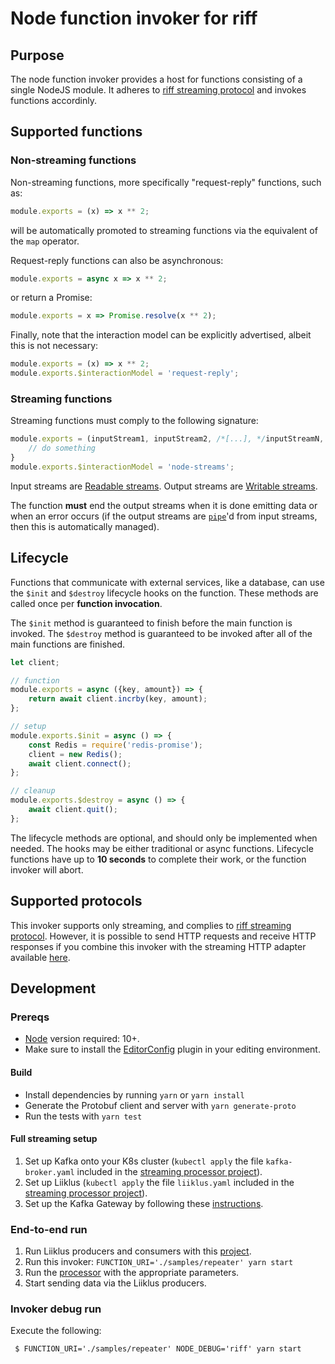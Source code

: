 # Node function invoker for riff

## Purpose

The node function invoker provides a host for functions consisting of a single NodeJS module.
It adheres to [riff streaming protocol](https://github.com/projectriff/streaming-processor) 
and invokes functions accordinly.

## Supported functions

### Non-streaming functions

Non-streaming functions, more specifically "request-reply" functions, such as:
```js
module.exports = (x) => x ** 2;
```
will be automatically promoted to streaming functions via the equivalent of the `map` operator.

Request-reply functions can also be asynchronous:
```js
module.exports = async x => x ** 2;
```

or return a Promise:
```js
module.exports = x => Promise.resolve(x ** 2);
```

Finally, note that the interaction model can be explicitly advertised, albeit this is not necessary:
```js
module.exports = (x) => x ** 2;
module.exports.$interactionModel = 'request-reply';
```

### Streaming functions

Streaming functions must comply to the following signature:
```js
module.exports = (inputStream1, inputStream2, /*[...], */inputStreamN, outputStream1, /*[...], */outputStreamM) => {
    // do something
}
module.exports.$interactionModel = 'node-streams';
```

Input streams are [Readable streams](https://nodejs.org/api/stream.html#stream_readable_streams).
Output streams are [Writable streams](https://nodejs.org/api/stream.html#stream_class_stream_readable).

The function **must** end the output streams when it is done emitting data or when an error occurs
(if the output streams are [`pipe`](https://nodejs.org/api/stream.html#stream_readable_pipe_destination_options)'d from input streams, then this is automatically managed).

## Lifecycle

Functions that communicate with external services, like a database, can use the `$init` and `$destroy` lifecycle hooks on the function.
These methods are called once per **function invocation**.

The `$init` method is guaranteed to finish before the main function is invoked.
The `$destroy` method is guaranteed to be invoked after all of the main functions are finished.

```js
let client;

// function
module.exports = async ({key, amount}) => {
    return await client.incrby(key, amount);
};

// setup
module.exports.$init = async () => {
    const Redis = require('redis-promise');
    client = new Redis();
    await client.connect();
};

// cleanup
module.exports.$destroy = async () => {
    await client.quit();
};
```

The lifecycle methods are optional, and should only be implemented when needed.
The hooks may be either traditional or async functions.
Lifecycle functions have up to **10 seconds** to complete their work, or the function invoker will abort.

## Supported protocols

This invoker supports only streaming, and complies to [riff streaming protocol](https://github.com/projectriff/streaming-processor).
However, it is possible to send HTTP requests and receive HTTP responses if you combine this invoker with the streaming HTTP adapter available [here](https://github.com/projectriff/streaming-http-adapter).

## Development

### Prereqs

 - [Node](https://nodejs.org/en/download/) version required: 10+.
 - Make sure to install the [EditorConfig](https://editorconfig.org/) plugin in your editing environment.
 
#### Build

 - Install dependencies by running `yarn` or `yarn install`
 - Generate the Protobuf client and server with `yarn generate-proto`
 - Run the tests with `yarn test`

#### Full streaming setup

1. Set up Kafka onto your K8s cluster (`kubectl apply` the file `kafka-broker.yaml` included in the [streaming processor project](https://github.com/projectriff/streaming-processor)).
1. Set up Liiklus (`kubectl apply` the file `liiklus.yaml` included in the [streaming processor project](https://github.com/projectriff/streaming-processor)).
1. Set up the Kafka Gateway by following these [instructions](https://github.com/projectriff/kafka-gateway).

### End-to-end run

1. Run Liiklus producers and consumers with this [project](https://github.com/projectriff-samples/liiklus-client).
1. Run this invoker: `FUNCTION_URI='./samples/repeater' yarn start`
1. Run the [processor](https://github.com/projectriff/streaming-processor) with the appropriate parameters.
1. Start sending data via the Liiklus producers.

### Invoker debug run

Execute the following:

```shell script
 $ FUNCTION_URI='./samples/repeater' NODE_DEBUG='riff' yarn start
```

